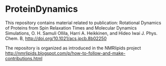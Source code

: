 # ProteinDynamics

This repository contains material related to publication:
Rotational Dynamics of Proteins from Spin Relaxation Times and Molecular Dynamics Simulations,
O. H. Samuli Ollila, Harri A. Heikkinen, and Hideo Iwai
J. Phys. Chem. B, http://doi.org/10.1021/acs.jpcb.8b02250

The repository is organized as introduced in the NMRlipids project http://nmrlipids.blogspot.com/p/how-to-follow-and-make-contributions.html   